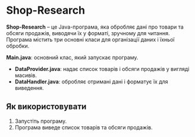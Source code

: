 # Shop-Research

**Shop-Research** – це Java-програма, яка обробляє дані про товари та обсяги продажів, виводячи їх у форматі, зручному для читання. Програма містить три основні класи для організації даних і їхньої обробки.

**Main.java**: основний клас, який запускає програму.
- **DataProvider.java**: надає список товарів і обсяги продажів у вигляді масивів.
- **DataHandler.java**: обробляє отримані дані і форматує їх для виведення.

## Як використовувати

1. Запустіть програму.
2. Програма виведе список товарів та обсяги продажів.
